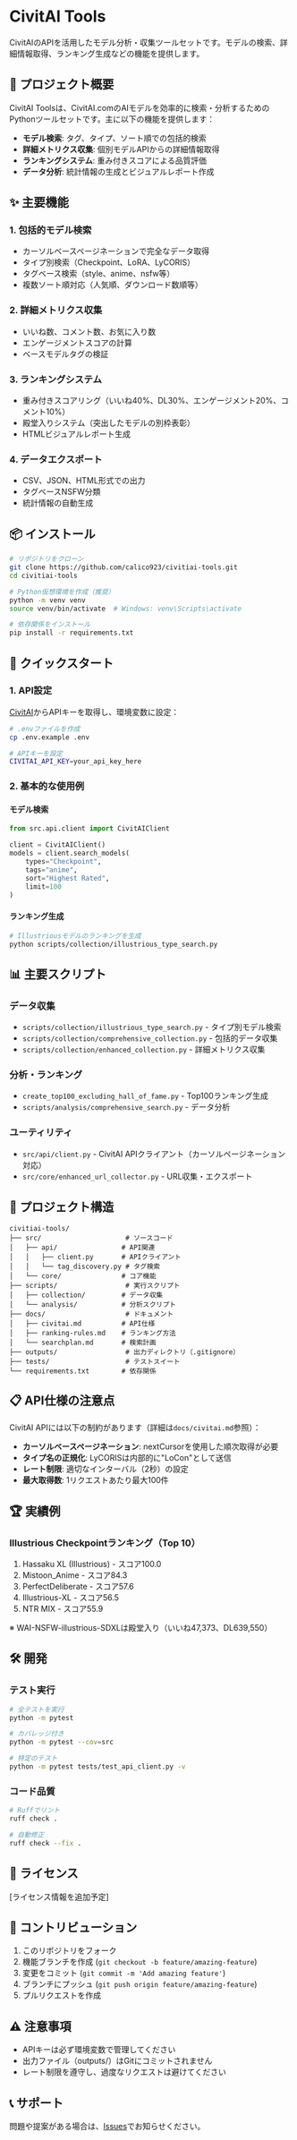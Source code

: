 # CivitAI Tools

CivitAIのAPIを活用したモデル分析・収集ツールセットです。モデルの検索、詳細情報取得、ランキング生成などの機能を提供します。

## 🎯 プロジェクト概要

CivitAI Toolsは、CivitAI.comのAIモデルを効率的に検索・分析するためのPythonツールセットです。主に以下の機能を提供します：

- **モデル検索**: タグ、タイプ、ソート順での包括的検索
- **詳細メトリクス収集**: 個別モデルAPIからの詳細情報取得
- **ランキングシステム**: 重み付きスコアによる品質評価
- **データ分析**: 統計情報の生成とビジュアルレポート作成

## ✨ 主要機能

### 1. 包括的モデル検索
- カーソルベースページネーションで完全なデータ取得
- タイプ別検索（Checkpoint、LoRA、LyCORIS）
- タグベース検索（style、anime、nsfw等）
- 複数ソート順対応（人気順、ダウンロード数順等）

### 2. 詳細メトリクス収集
- いいね数、コメント数、お気に入り数
- エンゲージメントスコアの計算
- ベースモデルタグの検証

### 3. ランキングシステム
- 重み付きスコアリング（いいね40%、DL30%、エンゲージメント20%、コメント10%）
- 殿堂入りシステム（突出したモデルの別枠表彰）
- HTMLビジュアルレポート生成

### 4. データエクスポート
- CSV、JSON、HTML形式での出力
- タグベースNSFW分類
- 統計情報の自動生成

## 📦 インストール

```bash
# リポジトリをクローン
git clone https://github.com/calico923/civitiai-tools.git
cd civitiai-tools

# Python仮想環境を作成（推奨）
python -m venv venv
source venv/bin/activate  # Windows: venv\Scripts\activate

# 依存関係をインストール
pip install -r requirements.txt
```

## 🚀 クイックスタート

### 1. API設定
[CivitAI](https://civitai.com/user/account)からAPIキーを取得し、環境変数に設定：

```bash
# .envファイルを作成
cp .env.example .env

# APIキーを設定
CIVITAI_API_KEY=your_api_key_here
```

### 2. 基本的な使用例

#### モデル検索
```python
from src.api.client import CivitAIClient

client = CivitAIClient()
models = client.search_models(
    types="Checkpoint",
    tags="anime",
    sort="Highest Rated",
    limit=100
)
```

#### ランキング生成
```bash
# Illustriousモデルのランキングを生成
python scripts/collection/illustrious_type_search.py
```

## 📊 主要スクリプト

### データ収集
- `scripts/collection/illustrious_type_search.py` - タイプ別モデル検索
- `scripts/collection/comprehensive_collection.py` - 包括的データ収集
- `scripts/collection/enhanced_collection.py` - 詳細メトリクス収集

### 分析・ランキング
- `create_top100_excluding_hall_of_fame.py` - Top100ランキング生成
- `scripts/analysis/comprehensive_search.py` - データ分析

### ユーティリティ
- `src/api/client.py` - CivitAI APIクライアント（カーソルページネーション対応）
- `src/core/enhanced_url_collector.py` - URL収集・エクスポート

## 📁 プロジェクト構造

```
civitiai-tools/
├── src/                     # ソースコード
│   ├── api/                # API関連
│   │   ├── client.py       # APIクライアント
│   │   └── tag_discovery.py # タグ検索
│   └── core/               # コア機能
├── scripts/                 # 実行スクリプト
│   ├── collection/         # データ収集
│   └── analysis/           # 分析スクリプト
├── docs/                    # ドキュメント
│   ├── civitai.md          # API仕様
│   ├── ranking-rules.md    # ランキング方法
│   └── searchplan.md       # 検索計画
├── outputs/                 # 出力ディレクトリ（.gitignore）
├── tests/                   # テストスイート
└── requirements.txt        # 依存関係
```

## 📋 API仕様の注意点

CivitAI APIには以下の制約があります（詳細は`docs/civitai.md`参照）：

- **カーソルベースページネーション**: nextCursorを使用した順次取得が必要
- **タイプ名の正規化**: LyCORISは内部的に"LoCon"として送信
- **レート制限**: 適切なインターバル（2秒）の設定
- **最大取得数**: 1リクエストあたり最大100件

## 🏆 実績例

### Illustrious Checkpointランキング（Top 10）
1. Hassaku XL (Illustrious) - スコア100.0
2. Mistoon_Anime - スコア84.3
3. PerfectDeliberate - スコア57.6
4. Illustrious-XL - スコア56.5
5. NTR MIX - スコア55.9

※ WAI-NSFW-illustrious-SDXLは殿堂入り（いいね47,373、DL639,550）

## 🛠️ 開発

### テスト実行
```bash
# 全テストを実行
python -m pytest

# カバレッジ付き
python -m pytest --cov=src

# 特定のテスト
python -m pytest tests/test_api_client.py -v
```

### コード品質
```bash
# Ruffでリント
ruff check .

# 自動修正
ruff check --fix .
```

## 📝 ライセンス

[ライセンス情報を追加予定]

## 🤝 コントリビューション

1. このリポジトリをフォーク
2. 機能ブランチを作成 (`git checkout -b feature/amazing-feature`)
3. 変更をコミット (`git commit -m 'Add amazing feature'`)
4. ブランチにプッシュ (`git push origin feature/amazing-feature`)
5. プルリクエストを作成

## ⚠️ 注意事項

- APIキーは必ず環境変数で管理してください
- 出力ファイル（outputs/）はGitにコミットされません
- レート制限を遵守し、過度なリクエストは避けてください

## 📞 サポート

問題や提案がある場合は、[Issues](https://github.com/calico923/civitiai-tools/issues)でお知らせください。